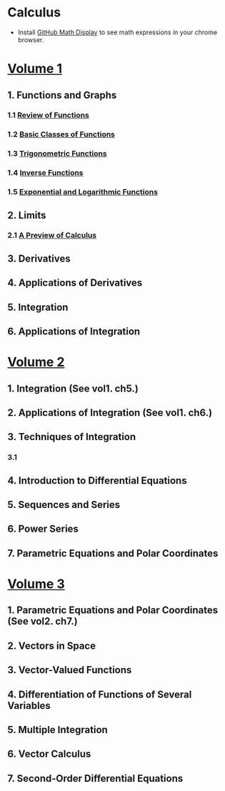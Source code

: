 # Calculus

- Install [GitHub Math Display](https://chrome.google.com/webstore/detail/github-math-display/cgolaobglebjonjiblcjagnpmdmlgmda/related?hl=en) to see math expressions in your chrome browser.

# [Volume 1](https://openstax.org/details/books/calculus-volume-1)

## 1. Functions and Graphs
### 1.1 [Review of Functions](./vol1/ch01/ch01-01.md)
### 1.2 [Basic Classes of Functions](./vol1/ch01/ch01-02.md)
### 1.3 [Trigonometric Functions](./vol1/ch01/ch01-03.md)
### 1.4 [Inverse Functions](./vol1/ch01/ch01-04.md)
### 1.5 [Exponential and Logarithmic Functions](./vol1/ch01/ch01-05.md)

## 2. Limits
### 2.1 [A Preview of Calculus](./vol1/ch02/ch02-01.md)

## 3. Derivatives

## 4. Applications of Derivatives

## 5. Integration

## 6. Applications of Integration



# [Volume 2](https://openstax.org/details/books/calculus-volume-2)

## 1. Integration (See vol1. ch5.)

## 2. Applications of Integration (See vol1. ch6.)

## 3. Techniques of Integration
### 3.1 [](./vol2/ch03/ch03-01.md)

## 4. Introduction to Differential Equations

## 5. Sequences and Series

## 6. Power Series

## 7. Parametric Equations and Polar Coordinates


# [Volume 3](https://openstax.org/details/books/calculus-volume-3)

## 1. Parametric Equations and Polar Coordinates (See vol2. ch7.)

## 2. Vectors in Space

## 3. Vector-Valued Functions

## 4. Differentiation of Functions of Several Variables

## 5. Multiple Integration

## 6. Vector Calculus

## 7. Second-Order Differential Equations
